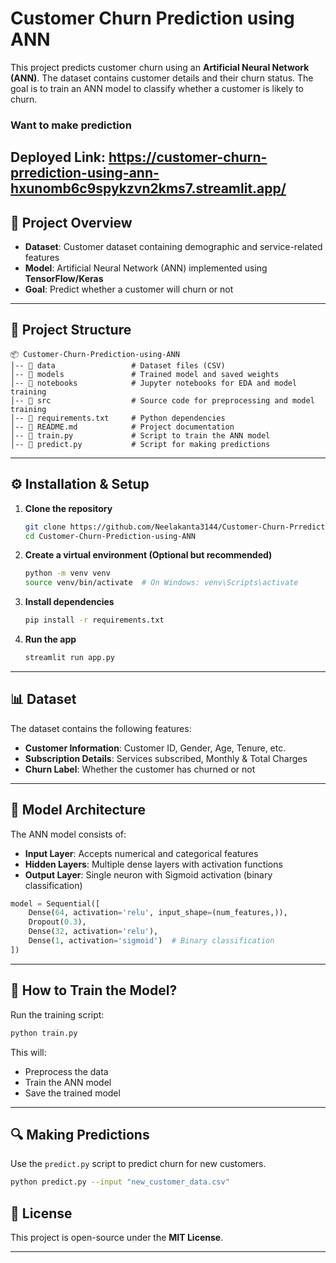 # **Customer Churn Prediction using ANN**

This project predicts customer churn using an **Artificial Neural Network (ANN)**. The dataset contains customer details and their churn status. The goal is to train an ANN model to classify whether a customer is likely to churn.


### **Want to make prediction**

**Deployed Link:** https://customer-churn-prrediction-using-ann-hxunomb6c9spykzvn2kms7.streamlit.app/
---

## 🚀 **Project Overview**

- **Dataset**: Customer dataset containing demographic and service-related features  
- **Model**: Artificial Neural Network (ANN) implemented using **TensorFlow/Keras**  
- **Goal**: Predict whether a customer will churn or not  

---

## 📂 **Project Structure**

```
📦 Customer-Churn-Prediction-using-ANN
│-- 📂 data                 # Dataset files (CSV)
│-- 📂 models               # Trained model and saved weights
│-- 📂 notebooks            # Jupyter notebooks for EDA and model training
│-- 📂 src                  # Source code for preprocessing and model training
│-- 📜 requirements.txt     # Python dependencies
│-- 📜 README.md            # Project documentation
│-- 📜 train.py             # Script to train the ANN model
│-- 📜 predict.py           # Script for making predictions
```

---

## ⚙️ **Installation & Setup**

1. **Clone the repository**  
   ```sh
   git clone https://github.com/Neelakanta3144/Customer-Churn-Prrediction-using-ANN.git
   cd Customer-Churn-Prediction-using-ANN
   ```

2. **Create a virtual environment (Optional but recommended)**  
   ```sh
   python -m venv venv
   source venv/bin/activate  # On Windows: venv\Scripts\activate
   ```

3. **Install dependencies**  
   ```sh
   pip install -r requirements.txt
   ```

4. **Run the app**
   ```sh
   streamlit run app.py
   ```

---

## 📊 **Dataset**

The dataset contains the following features:  
- **Customer Information**: Customer ID, Gender, Age, Tenure, etc.  
- **Subscription Details**: Services subscribed, Monthly & Total Charges  
- **Churn Label**: Whether the customer has churned or not  

---

## 🧠 **Model Architecture**

The ANN model consists of:  
- **Input Layer**: Accepts numerical and categorical features  
- **Hidden Layers**: Multiple dense layers with activation functions  
- **Output Layer**: Single neuron with Sigmoid activation (binary classification)  

```python
model = Sequential([
    Dense(64, activation='relu', input_shape=(num_features,)),
    Dropout(0.3),
    Dense(32, activation='relu'),
    Dense(1, activation='sigmoid')  # Binary classification
])
```

---

## 🚀 **How to Train the Model?**

Run the training script:  
```sh
python train.py
```
This will:
- Preprocess the data  
- Train the ANN model  
- Save the trained model  

---

## 🔍 **Making Predictions**

Use the `predict.py` script to predict churn for new customers.  
```sh
python predict.py --input "new_customer_data.csv"
```


## 📜 **License**

This project is open-source under the **MIT License**.  

---

